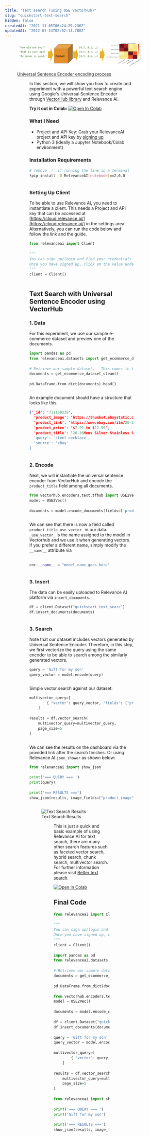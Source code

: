 ```yaml
---
title: "Text search (using USE VectorHub)"
slug: "quickstart-text-search"
hidden: false
createdAt: "2021-11-05T06:24:29.236Z"
updatedAt: "2022-03-24T02:52:13.760Z"
---
```

<figure>
<img src="https://github.com/RelevanceAI/RelevanceAI-readme-docs/blob/v2.0.0/docs_template/getting-started/example-applications/_assets/RelevanceAI_text_search.png?raw=true"
     alt="RelevanceAI Text to Image"
     style="width: 100% vertical-align: middle"/>
<figcaption>
<a href="https://tfhub.dev/google/universal-sentence-encoder/4">Universal Sentence Encoder encoding process</a>
</figcaption>

<figure>

In this section, we will show you how to create and experiment with a powerful text search engine using Google's Universal Sentence Encoder through [VectorHub library](https://github.com/RelevanceAI/vectorhub) and Relevance AI.

**Try it out in Colab:** [![Open In Colab](https://colab.research.google.com/assets/colab-badge.svg)](https://colab.research.google.com/github/RelevanceAI/RelevanceAI-readme-docs/blob/v2.0.0/docs/getting-started/example-applications/_notebooks/RelevanceAI-ReadMe-Text-Search-using-USE-VectorHub.ipynb)


### What I Need
* Project and API Key: Grab your RelevanceAI project and API key by [signing up](https://cloud.relevance.ai/ )
* Python 3 (ideally a Jupyter Notebook/Colab environment)

### Installation Requirements


```bash Bash
# remove `!` if running the line in a terminal
!pip install -U RelevanceAI[notebook]==2.0.0
```
```bash
```



### Setting Up Client

To be able to use Relevance AI, you need to instantiate a client. This needs a Project and API key that can be accessed at [https://cloud.relevance.ai/](https://cloud.relevance.ai/) in the settings area! Alternatively, you can run the code below and follow the link and the guide.


```python Python (SDK)
from relevanceai import Client

"""
You can sign up/login and find your credentials here: https://cloud.relevance.ai/sdk/api
Once you have signed up, click on the value under `Activation token` and paste it here
"""
client = Client()
```
```python
```


## Text Search with Universal Sentence Encoder using VectorHub


### 1. Data

For this experiment, we use our sample e-commerce dataset and preview one of the documents.


```python Python (SDK)
import pandas as pd
from relevanceai.datasets import get_ecommerce_dataset_clean

# Retrieve our sample dataset. - This comes in the form of a list of documents.
documents = get_ecommerce_dataset_clean()

pd.DataFrame.from_dict(documents).head()
```
```python
```

An example document should have a structure that looks like this.


```json JSON
{'_id': '711160239',
  'product_image': 'https://thumbs4.ebaystatic.com/d/l225/pict/321567405391_1.jpg',
  'product_link': 'https://www.ebay.com/itm/20-36-Mens-Silver-Stainless-Steel-Braided-Wheat-Chain-Necklace-Jewelry-3-4-5-6MM-/321567405391?pt=LH_DefaultDomain_0&var=&hash=item4adee9354f',
  'product_price': '$7.99 to $12.99',
  'product_title': '20-36Mens Silver Stainless Steel Braided Wheat Chain Necklace Jewelry 3/4/5/6MM"',
  'query': 'steel necklace',
  'source': 'eBay'
}
```
```json
```

### 2. Encode

Next, we will instantiate the universal sentence encoder from VectorHub and encode the `product_title` field among all documents.


```python Python (SDK)
from vectorhub.encoders.text.tfhub import USE2Vec
model = USE2Vec()

documents = model.encode_documents(fields=['product_title'], documents=documents)
```
```python
```


We can see that there is now a field called `product_title_use_vector_` in our data.
`_use_vector_` is the name assigned to the model in Vectorhub and we use it when generating vectors.
If you prefer a different name, simply modify the `__name__` attribute via


```python Python (SDK)

enc.__name__ = "model_name_goes_here"
```
```python
```

### 3. Insert

The data can be easily uploaded to Relevance AI platform via `insert_documents`.


```python Python (SDK)
df = client.Dataset("quickstart_text_searc")
df.insert_documents(documents)
```
```python
```

### 3. Search

Note that our dataset includes vectors generated by Universal Sentence Encoder. Therefore, in this step, we first vectorize the query using the same encoder to be able to search among the similarly generated vectors.


```python Python (SDK)
query = 'Gift for my son'
query_vector = model.encode(query)
```
```python
```


Simple vector search against our dataset:

```python Python (SDK)
multivector_query=[
        { "vector": query_vector, "fields": ["product_title_use_vector_"]}
    ]

results = df.vector_search(
    multivector_query=multivector_query,
    page_size=5
)
```
```python
```


We can see the results on the dashboard via the provided link after the search finishes. Or using Relevance AI `json_shower` as shown below:

```python Python (SDK)
from relevanceai import show_json

print('=== QUERY === ')
print(query)

print('=== RESULTS ===')
show_json(results, image_fields=["product_image"], text_fields=["product_title"])
```
```python
```



<figure>
<img src="https://github.com/RelevanceAI/RelevanceAI-readme-docs/blob/v2.0.0/docs_template/getting-started/example-applications/_assets/RelevanceAI_text_search_results.png?raw=true"
     alt="Text Search Results"
     style="width: 100% vertical-align: middle"/>
<figcaption>Text Search Results</figcaption>

<figure>

This is just a quick and basic example of using Relevance AI for text search, there are many other search features such as faceted vector search, hybrid search, chunk search, multivector search. For further information please visit [Better text search](doc:better-text-search).


[![Open In Colab](https://colab.research.google.com/assets/colab-badge.svg)](https://colab.research.google.com/github/RelevanceAI/RelevanceAI-readme-docs/blob/v2.0.0/docs/getting-started/example-applications/_notebooks/RelevanceAI-ReadMe-Text-Search-using-USE-VectorHub.ipynb)



## Final Code

```python Python (SDK)
from relevanceai import Client

"""
You can sign up/login and find your credentials here: https://cloud.relevance.ai/sdk/api
Once you have signed up, click on the value under `Activation token` and paste it here
"""
client = Client()

import pandas as pd
from relevanceai.datasets import get_ecommerce_dataset_clean

# Retrieve our sample dataset. - This comes in the form of a list of documents.
documents = get_ecommerce_dataset_clean()

pd.DataFrame.from_dict(documents).head()

from vectorhub.encoders.text.tfhub import USE2Vec
model = USE2Vec()

documents = model.encode_documents(fields=['product_title'], documents=documents)

df = client.Dataset("quickstart_text_searc")
df.insert_documents(documents)

query = 'Gift for my son'
query_vector = model.encode(query)

multivector_query=[
        { "vector": query_vector, "fields": ["product_title_use_vector_"]}
    ]

results = df.vector_search(
    multivector_query=multivector_query,
    page_size=5
)

from relevanceai import show_json

print('=== QUERY === ')
print('Gift for my son')

print('=== RESULTS ===')
show_json(results, image_fields=["product_image"], text_fields=["product_title"])
```
```python
```